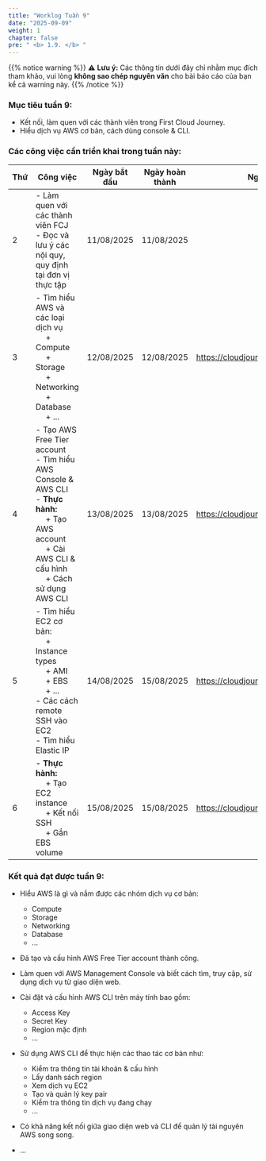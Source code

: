 ```yaml
---
title: "Worklog Tuần 9"
date: "2025-09-09"
weight: 1
chapter: false
pre: " <b> 1.9. </b> "
---
```

{{% notice warning %}}
⚠️ **Lưu ý:** Các thông tin dưới đây chỉ nhằm mục đích tham khảo, vui lòng **không sao chép nguyên văn** cho bài báo cáo của bạn kể cả warning này.
{{% /notice %}}

### Mục tiêu tuần 9:

- Kết nối, làm quen với các thành viên trong First Cloud Journey.
- Hiểu dịch vụ AWS cơ bản, cách dùng console & CLI.

### Các công việc cần triển khai trong tuần này:

| Thứ | Công việc                                                                                                                                                                                   | Ngày bắt đầu | Ngày hoàn thành | Nguồn tài liệu                            |
| --- | ------------------------------------------------------------------------------------------------------------------------------------------------------------------------------------------- | ------------ | --------------- | ----------------------------------------- |
| 2   | - Làm quen với các thành viên FCJ <br> - Đọc và lưu ý các nội quy, quy định tại đơn vị thực tập                                                                                             | 11/08/2025   | 11/08/2025      |
| 3   | - Tìm hiểu AWS và các loại dịch vụ <br>&emsp; + Compute <br>&emsp; + Storage <br>&emsp; + Networking <br>&emsp; + Database <br>&emsp; + ... <br>                                            | 12/08/2025   | 12/08/2025      | <https://cloudjourney.awsstudygroup.com/> |
| 4   | - Tạo AWS Free Tier account <br> - Tìm hiểu AWS Console & AWS CLI <br> - **Thực hành:** <br>&emsp; + Tạo AWS account <br>&emsp; + Cài AWS CLI & cấu hình <br> &emsp; + Cách sử dụng AWS CLI | 13/08/2025   | 13/08/2025      | <https://cloudjourney.awsstudygroup.com/> |
| 5   | - Tìm hiểu EC2 cơ bản: <br>&emsp; + Instance types <br>&emsp; + AMI <br>&emsp; + EBS <br>&emsp; + ... <br> - Các cách remote SSH vào EC2 <br> - Tìm hiểu Elastic IP <br>                    | 14/08/2025   | 15/08/2025      | <https://cloudjourney.awsstudygroup.com/> |
| 6   | - **Thực hành:** <br>&emsp; + Tạo EC2 instance <br>&emsp; + Kết nối SSH <br>&emsp; + Gắn EBS volume                                                                                         | 15/08/2025   | 15/08/2025      | <https://cloudjourney.awsstudygroup.com/> |

### Kết quả đạt được tuần 9:

- Hiểu AWS là gì và nắm được các nhóm dịch vụ cơ bản:

  - Compute
  - Storage
  - Networking
  - Database
  - ...

- Đã tạo và cấu hình AWS Free Tier account thành công.

- Làm quen với AWS Management Console và biết cách tìm, truy cập, sử dụng dịch vụ từ giao diện web.

- Cài đặt và cấu hình AWS CLI trên máy tính bao gồm:

  - Access Key
  - Secret Key
  - Region mặc định
  - ...

- Sử dụng AWS CLI để thực hiện các thao tác cơ bản như:

  - Kiểm tra thông tin tài khoản & cấu hình
  - Lấy danh sách region
  - Xem dịch vụ EC2
  - Tạo và quản lý key pair
  - Kiểm tra thông tin dịch vụ đang chạy
  - ...

- Có khả năng kết nối giữa giao diện web và CLI để quản lý tài nguyên AWS song song.
- ...
